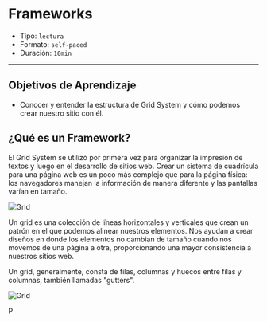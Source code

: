 # Frameworks

- Tipo: `lectura`
- Formato: `self-paced`
- Duración: `10min`

***

## Objetivos de Aprendizaje

- Conocer y entender la estructura de Grid System y cómo podemos crear nuestro sitio con él.


## ¿Qué es un Framework?

El Grid System se utilizó por primera vez para organizar la impresión de textos y luego en el desarrollo de sitios web. Crear un sistema de cuadrícula para una página web es un poco más complejo que para la página física: los navegadores manejan la información de manera diferente y las pantallas varían en tamaño.

![Grid](http://test.visitnorway.org/wp-content/uploads/sites/2/2013/02/Grid_3.png)

Un grid es una colección de líneas horizontales y verticales que crean un patrón en el que podemos alinear nuestros elementos. Nos ayudan a crear diseños en donde los elementos no cambian de tamaño cuando nos movemos de una página a otra, proporcionando una mayor consistencia a nuestros sitios web.

Un grid, generalmente, consta de filas, columnas y huecos entre filas y columnas, también llamadas "gutters".

![Grid](https://mdn.mozillademos.org/files/13899/grid.png)

P